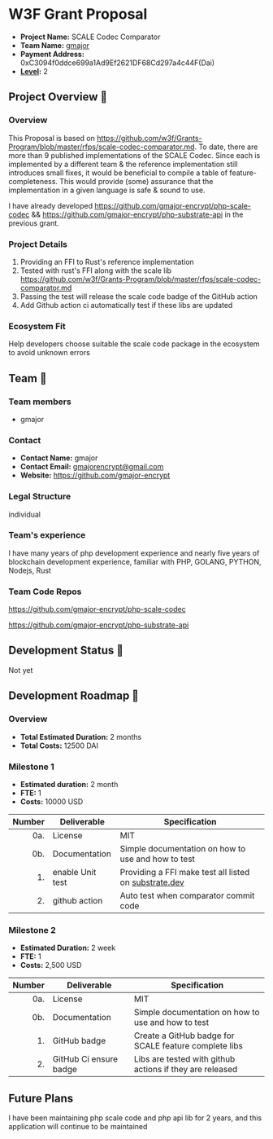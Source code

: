 # W3F Grant Proposal

* **Project Name:** SCALE Codec Comparator
* **Team Name:** [gmajor](https://github.com/gmajor-encrypt)
* **Payment Address:** 0xC3094f0ddce699a1Ad9Ef2621DF68Cd297a4c44F(Dai)
* **[Level](https://github.com/w3f/Grants-Program/tree/master#level_slider-levels):** 2

## Project Overview :page_facing_up:

### Overview

This Proposal is based on https://github.com/w3f/Grants-Program/blob/master/rfps/scale-codec-comparator.md.
To date, there are more than 9 published implementations of the SCALE Codec. Since each is implemented by a different team & the
reference implementation still introduces small fixes, it would be beneficial to compile a table of
feature-completeness. This would provide (some) assurance that the implementation in a given language is safe & sound to
use.

I have already developed https://github.com/gmajor-encrypt/php-scale-codec
&& https://github.com/gmajor-encrypt/php-substrate-api in the previous grant.

### Project Details

1. Providing an FFI to Rust's reference implementation
2. Tested with rust's FFI along with the scale lib https://github.com/w3f/Grants-Program/blob/master/rfps/scale-codec-comparator.md
3. Passing the test will release the scale code badge of the GitHub action
4. Add Github action ci automatically test if these libs are updated

### Ecosystem Fit

Help developers choose suitable the scale code package in the ecosystem to avoid unknown errors

## Team :busts_in_silhouette:

### Team members

* gmajor

### Contact

* **Contact Name:** gmajor
* **Contact Email:** gmajorencrypt@gmail.com
* **Website:** https://github.com/gmajor-encrypt

### Legal Structure

individual

### Team's experience

I have many years of php development experience and nearly five years of blockchain development experience, familiar
with PHP, GOLANG, PYTHON, Nodejs, Rust

### Team Code Repos

https://github.com/gmajor-encrypt/php-scale-codec

https://github.com/gmajor-encrypt/php-substrate-api

## Development Status :open_book:

Not yet

## Development Roadmap :nut_and_bolt:

### Overview

* **Total Estimated Duration:** 2 months
* **Total Costs:** 12500 DAI

### Milestone 1

* **Estimated duration:** 2 month
* **FTE:**  1
* **Costs:** 10000 USD

| Number | Deliverable      | Specification                                                                                                                             |
|-------:|------------------|-------------------------------------------------------------------------------------------------------------------------------------------|
|    0a. | License          | MIT                                                                                                                                       |
|    0b. | Documentation    | Simple documentation on how to use and how to test                                                                                        |
|     1. | enable Unit test | Providing a FFI make test all listed on [substrate.dev](https://github.com/w3f/Grants-Program/blob/master/rfps/scale-codec-comparator.md) |  
|     2. | github action    | Auto test when comparator commit code                                                                                                     |  

### Milestone 2

* **Estimated Duration:** 2 week
* **FTE:**  1
* **Costs:** 2,500 USD

| Number | Deliverable            | Specification                                            |
|-------:|------------------------|----------------------------------------------------------|
|    0a. | License                | MIT                                                      |
|    0b. | Documentation          | Simple documentation on how to use and how to test       |
|     1. | GitHub badge           | Create a GitHub badge for SCALE feature complete libs    |
|     2. | GitHub Ci ensure badge | Libs are tested with github actions if they are released |

## Future Plans

I have been maintaining php scale code and php api lib for 2 years, and this application will continue to be maintained